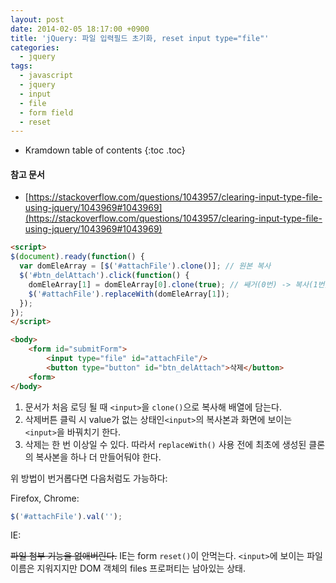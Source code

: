 ```yaml
---
layout: post
date: 2014-02-05 18:17:00 +0900
title: 'jQuery: 파일 입력필드 초기화, reset input type="file"'
categories:
  - jquery
tags:
  - javascript
  - jquery
  - input
  - file
  - form field
  - reset
---
```


* Kramdown table of contents
{:toc .toc}

#### 참고 문서

- [https://stackoverflow.com/questions/1043957/clearing-input-type-file-using-jquery/1043969#1043969](https://stackoverflow.com/questions/1043957/clearing-input-type-file-using-jquery/1043969#1043969)

```html
<script>
$(document).ready(function() {
  var domEleArray = [$('#attachFile').clone()]; // 원본 복사
  $('#btn_delAttach').click(function() {
    domEleArray[1] = domEleArray[0].clone(true); // 쌔거(0번) -> 복사(1번)
    $('#attachFile').replaceWith(domEleArray[1]);
  });
});
</script>

<body>
    <form id="submitForm">
        <input type="file" id="attachFile"/>
        <button type="button" id="btn_delAttach">삭제</button>
    <form>
</body>
```

1. 문서가 처음 로딩 될 때 `<input>`을 `clone()`으로 복사해 배열에 담는다.
1. 삭제버튼 클릭 시 value가 없는 상태인`<input>`의 복사본과 화면에 보이는 `<input>`을 바꿔치기 한다.
1. 삭제는 한 번 이상일 수 있다. 따라서 `replaceWith()` 사용 전에 최초에 생성된 클론의 복사본을 하나 더 만들어둬야 한다.


위 방법이 번거롭다면 다음처럼도 가능하다:

Firefox, Chrome:

```js
$('#attachFile').val('');
```

IE:

~~파일 첨부 기능을 없애버린다.~~ IE는 form `reset()`이 안먹는다. `<input>`에 보이는 파일이름은 지워지지만 DOM 객체의 files 프로퍼티는 남아있는 상태.
